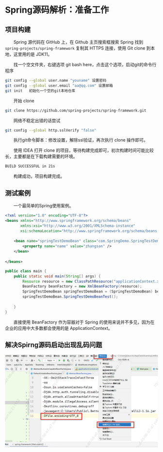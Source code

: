 # Spring源码解析：准备工作

## 项目构建

&emsp;&emsp;Spring 源代码在 GitHub 上，在 Github 主页搜索框搜索 Spring 找到 `spring-projects/spring-framework` 复制其 HTTPS 连接，使用 Git clone 到本地，这里用的是 JDK11。

&emsp;&emsp;找一个空文件夹，右键选项 git bash here，点击这个选项，启动git的命令行程序

```bash
git config --global user.name "youname" 设置密码
git config --global user.email "aa@qq.com" 设置邮箱
git init   初始化一个空的git本地仓库
```

&emsp;&emsp;开始 clone

```bash
git clone https://github.com/spring-projects/spring-framework.git
```

&emsp;&emsp;网络不稳定出错的话尝试

```bash
git config --global http.sslVerify "false"
```

&emsp;&emsp;执行git命令脚本：修改设置，解除ssl验证，再次执行 clone 操作即可。

&emsp;&emsp;使用 IDEA 打开 clone 的项目，等待构建完成即可，初次构建时间可能比较长，主要都是在下载构建需要的环境。

```bash
BUILD SUCCESSFUL in 21s
```

&emsp;&emsp;构建成功，项目构建完成。

## 测试案例

&emsp;&emsp;一个最简单的Spring使用案例。

```xml
<?xml version="1.0" encoding="UTF-8"?>
<beans xmlns="http://www.springframework.org/schema/beans"
       xmlns:xsi="http://www.w3.org/2001/XMLSchema-instance"
       xsi:schemaLocation="http://www.springframework.org/schema/beans http://www.springframework.org/schema/beans/spring-beans.xsd">

    <bean name="springTestDemoBean" class="com.SpringDemo.SpringTestDemoBean" >
        <property name="name" value="zhangsan" />
    </bean>

</beans>
```

```java
public class main {
    public static void main(String[] args) {
        Resource resource = new ClassPathResource("applicationContext.xml");
        BeanFactory beanFactory = new XmlBeanFactory(resource);
        SpringTestDemoBean springTestDemoBean = (SpringTestDemoBean) beanFactory.getBean(SpringTestDemoBean.class);
        springTestDemoBean.SpringTestDemoBeanTest();

    }
}
```

&emsp;&emsp;直接使用 BeanFactory 作为容器对于 Spring 的使用来说并不多见，因为在企业的应用中大多数都会使用的是 ApplicationContext。

## 解决Spirng源码启动出现乱码问题

![](https://raw.githubusercontent.com/MrSunflowers/images/main/note/spring/202111121012927.png)
